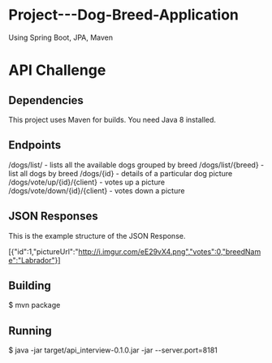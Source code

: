 # Project---Dog-Breed-Application
Using Spring Boot, JPA, Maven

# API Challenge

## Dependencies

This project uses Maven for builds.
You need Java 8 installed.

## Endpoints
/dogs/list/ - lists all the available dogs grouped by breed
/dogs/list/{breed} - list all dogs by breed
/dogs/{id} - details of a particular dog picture
/dogs/vote/up/{id}/{client} - votes up a picture
/dogs/vote/down/{id}/{client} - votes down a picture

## JSON Responses
This is the example structure of the JSON Response.


[{"id":1,"pictureUrl":"http://i.imgur.com/eE29vX4.png","votes":0,"breedName":"Labrador"}]

## Building


$ mvn package


## Running


$ java -jar target/api_interview-0.1.0.jar -jar --server.port=8181

